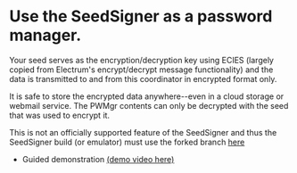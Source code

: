 # Use the SeedSigner as a password manager.

Your seed serves as the encryption/decryption key using ECIES (largely copied from Electrum's encrypt/decrypt message functionality) and the data is transmitted to and from this coordinator in encrypted format only.

It is safe to store the encrypted data anywhere--even in a cloud storage or webmail service.  The PWMgr contents can only be decrypted with the seed that was used to encrypt it.

This is not an officially supported feature of the SeedSigner and thus the SeedSigner build (or emulator) must use the forked branch [here](www.github.com)

* Guided demonstration [(demo video here)](https://youtu.be/)

